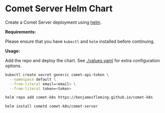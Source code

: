 # Comet Server Helm Chart

Create a Comet Server deployment using [helm](https://helm.sh/).

**Requirements:**

Please ensure that you have `kubectl` and `helm` installed before continuing.

**Usage:**

Add the repo and deploy the chart. See [./values.yaml](./values.yaml) for extra configuration options.

```bash
kubectl create secret generic comet-api-token \
  --namespace default \
  --from-literal email=<email> \
  --from-literal token=<token>

helm repo add comet-k8s https://benjamesfleming.github.io/comet-k8s

helm install cometd comet-k8s/comet-server
```